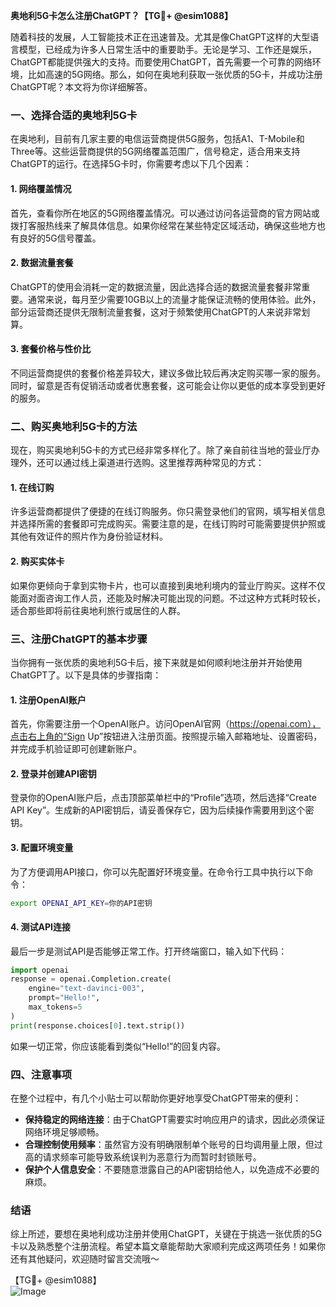 **奥地利5G卡怎么注册ChatGPT？【TG💪+ @esim1088】**

随着科技的发展，人工智能技术正在迅速普及。尤其是像ChatGPT这样的大型语言模型，已经成为许多人日常生活中的重要助手。无论是学习、工作还是娱乐，ChatGPT都能提供强大的支持。而要使用ChatGPT，首先需要一个可靠的网络环境，比如高速的5G网络。那么，如何在奥地利获取一张优质的5G卡，并成功注册ChatGPT呢？本文将为你详细解答。

### 一、选择合适的奥地利5G卡

在奥地利，目前有几家主要的电信运营商提供5G服务，包括A1、T-Mobile和Three等。这些运营商提供的5G网络覆盖范围广，信号稳定，适合用来支持ChatGPT的运行。在选择5G卡时，你需要考虑以下几个因素：

#### 1. 网络覆盖情况
首先，查看你所在地区的5G网络覆盖情况。可以通过访问各运营商的官方网站或拨打客服热线来了解具体信息。如果你经常在某些特定区域活动，确保这些地方也有良好的5G信号覆盖。

#### 2. 数据流量套餐
ChatGPT的使用会消耗一定的数据流量，因此选择合适的数据流量套餐非常重要。通常来说，每月至少需要10GB以上的流量才能保证流畅的使用体验。此外，部分运营商还提供无限制流量套餐，这对于频繁使用ChatGPT的人来说非常划算。

#### 3. 套餐价格与性价比
不同运营商提供的套餐价格差异较大，建议多做比较后再决定购买哪一家的服务。同时，留意是否有促销活动或者优惠套餐，这可能会让你以更低的成本享受到更好的服务。

### 二、购买奥地利5G卡的方法

现在，购买奥地利5G卡的方式已经非常多样化了。除了亲自前往当地的营业厅办理外，还可以通过线上渠道进行选购。这里推荐两种常见的方式：

#### 1. 在线订购
许多运营商都提供了便捷的在线订购服务。你只需登录他们的官网，填写相关信息并选择所需的套餐即可完成购买。需要注意的是，在线订购时可能需要提供护照或其他有效证件的照片作为身份验证材料。

#### 2. 购买实体卡
如果你更倾向于拿到实物卡片，也可以直接到奥地利境内的营业厅购买。这样不仅能面对面咨询工作人员，还能及时解决可能出现的问题。不过这种方式耗时较长，适合那些即将前往奥地利旅行或居住的人群。

### 三、注册ChatGPT的基本步骤

当你拥有一张优质的奥地利5G卡后，接下来就是如何顺利地注册并开始使用ChatGPT了。以下是具体的步骤指南：

#### 1. 注册OpenAI账户
首先，你需要注册一个OpenAI账户。访问OpenAI官网（https://openai.com），点击右上角的“Sign Up”按钮进入注册页面。按照提示输入邮箱地址、设置密码，并完成手机验证即可创建新账户。

#### 2. 登录并创建API密钥
登录你的OpenAI账户后，点击顶部菜单栏中的“Profile”选项，然后选择“Create API Key”。生成新的API密钥后，请妥善保存它，因为后续操作需要用到这个密钥。

#### 3. 配置环境变量
为了方便调用API接口，你可以先配置好环境变量。在命令行工具中执行以下命令：
```bash
export OPENAI_API_KEY=你的API密钥
```

#### 4. 测试API连接
最后一步是测试API是否能够正常工作。打开终端窗口，输入如下代码：
```python
import openai
response = openai.Completion.create(
    engine="text-davinci-003",
    prompt="Hello!",
    max_tokens=5
)
print(response.choices[0].text.strip())
```
如果一切正常，你应该能看到类似“Hello!”的回复内容。

### 四、注意事项

在整个过程中，有几个小贴士可以帮助你更好地享受ChatGPT带来的便利：

- **保持稳定的网络连接**：由于ChatGPT需要实时响应用户的请求，因此必须保证网络环境足够顺畅。
- **合理控制使用频率**：虽然官方没有明确限制单个账号的日均调用量上限，但过高的请求频率可能导致系统误判为恶意行为而暂时封锁账号。
- **保护个人信息安全**：不要随意泄露自己的API密钥给他人，以免造成不必要的麻烦。

### 结语

综上所述，要想在奥地利成功注册并使用ChatGPT，关键在于挑选一张优质的5G卡以及熟悉整个注册流程。希望本篇文章能帮助大家顺利完成这两项任务！如果你还有其他疑问，欢迎随时留言交流哦～

【TG💪+ @esim1088】  
![Image](https://i.postimg.cc/4NQfJmqS/Snipaste-2025-05-13-00-14-12.png)